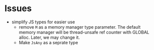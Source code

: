 # Issues

- simplify JS types for easier use
  - remove `M` as a memory manager type parameter. The default memory manager will be thread-unsafe ref counter with GLOBAL alloc. Later, we may change it.
  - Make `JsAny` as a seprate type
